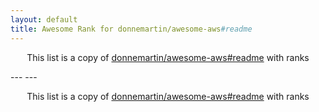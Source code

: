 ```yaml
---
layout: default
title: Awesome Rank for donnemartin/awesome-aws#readme
---
```


<p align="center">
	This list is a copy of <a href="https://github.com/donnemartin/awesome-aws#readme">donnemartin/awesome-aws#readme</a> with ranks
</p>
---
---
<p align="center">
	This list is a copy of <a href="https://github.com/donnemartin/awesome-aws#readme">donnemartin/awesome-aws#readme</a> with ranks
</p>
